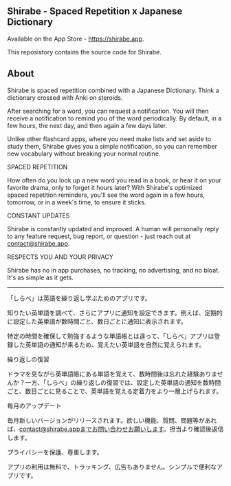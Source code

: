 ## Shirabe - Spaced Repetition x Japanese Dictionary

Available on the App Store - https://shirabe.app.

This reposistory contains the source code for Shirabe.

## About

Shirabe is spaced repetition combined with a Japanese Dictionary. Think a dictionary crossed with Anki on steroids.

After searching for a word, you can request a notification. You will then receive a notification to remind you of the word  periodically. By default, in a few hours, the next day, and then again a few days later.

Unlike other flashcard apps, where you need make lists and set aside to study them, Shirabe gives you a simple notification, so you can remember new vocabulary without breaking your normal routine.

SPACED REPETITION

How often do you look up a new word you read in a book, or hear it on your favorite drama, only to forget it hours later? With Shirabe's optimized spaced repetition reminders, you'll see the word again in a few hours, tomorrow, or in a week's time, to ensure it sticks.

CONSTANT UPDATES

Shirabe is constantly updated and improved. A human will personally reply to any feature request, bug report, or question - just reach out at contact@shirabe.app.

RESPECTS YOU AND YOUR PRIVACY

Shirabe has no in app purchases, no tracking, no advertising, and no bloat. It's as simple as it gets.

_________________

「しらべ」は英語を繰り返し学ぶためのアプリです。

知りたい英単語を調べて、さらにアプリに通知を設定できます。例えば、定期的に設定した英単語が数時間ごと、数日ごとに通知に表示されます。

特定の時間を確保して勉強するような単語帳とは違って、「しらべ」アプリは登録した英単語の通知が来るため、覚えたい英単語を自然に覚えられます。

繰り返しの復習

ドラマを見ながら英単語帳にある単語を覚えて、数時間後は忘れた経験ありませんか？一方、「しらべ」の繰り返しの復習では、設定した英単語の通知を数時間ごと、数日ごとに見ることで、英単語を覚える定着力をより一層上げられます。


毎月のアップデート

毎月新しいバージョンがリリースされます。欲しい機能、質問、問題等があれば、contact@shirabe.appまでお問い合わせお願いします。担当より確認後返信します。

プライバシーを保護、尊重します。

アプリの利用は無料で、トラッキング、広告もありません。シンプルで便利なアプリです。
